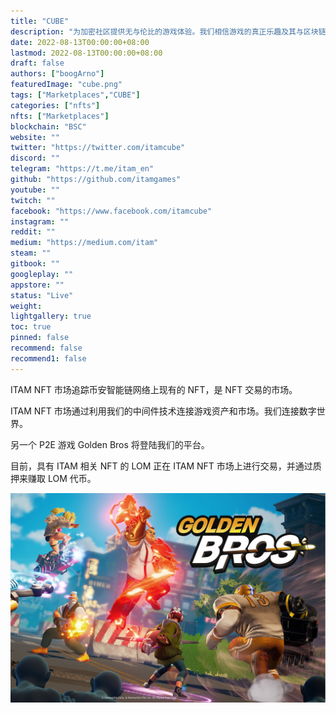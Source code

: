 ```yaml
---
title: "CUBE"
description: "为加密社区提供无与伦比的游戏体验。我们相信游戏的真正乐趣及其与区块链奖励相结合的潜力。"
date: 2022-08-13T00:00:00+08:00
lastmod: 2022-08-13T00:00:00+08:00
draft: false
authors: ["boogArno"]
featuredImage: "cube.png"
tags: ["Marketplaces","CUBE"]
categories: ["nfts"]
nfts: ["Marketplaces"]
blockchain: "BSC"
website: ""
twitter: "https://twitter.com/itamcube"
discord: ""
telegram: "https://t.me/itam_en"
github: "https://github.com/itamgames"
youtube: ""
twitch: ""
facebook: "https://www.facebook.com/itamcube"
instagram: ""
reddit: ""
medium: "https://medium.com/itam"
steam: ""
gitbook: ""
googleplay: ""
appstore: ""
status: "Live"
weight: 
lightgallery: true
toc: true
pinned: false
recommend: false
recommend1: false
---
```

<p>ITAM NFT 市场追踪币安智能链网络上现有的 NFT，是 NFT 交易的市场。</p>
<p>ITAM NFT 市场通过利用我们的中间件技术连接游戏资产和市场。我们连接数字世界。</p>
<p>另一个 P2E 游戏 Golden Bros 将登陆我们的平台。</p>
<p>目前，具有 ITAM 相关 NFT 的 LOM 正在 ITAM NFT 市场上进行交易，并通过质押来赚取 LOM 代币。</p>

![itamcube-dapp-marketplaces-bsc-image1_22caa0c06000aefcd5c78403c092b50a](itamcube-dapp-marketplaces-bsc-image1_22caa0c06000aefcd5c78403c092b50a.png)
